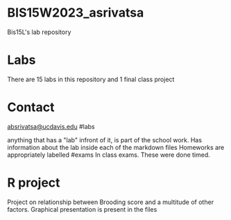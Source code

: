 # BIS15W2023_asrivatsa
Bis15L's lab repository
# Labs
There are 15 labs in this repository and 1 final class project
# Contact
absrivatsa@ucdavis.edu
#labs

anything that has a "lab" infront of it, is part of the school work. Has information about the lab inside each of the markdown files
Homeworks are appropriately labelled
#exams
In class exams. These were done timed.
# R project

Project on relationship between Brooding score and a multitude of other factors. Graphical presentation is present in the files

